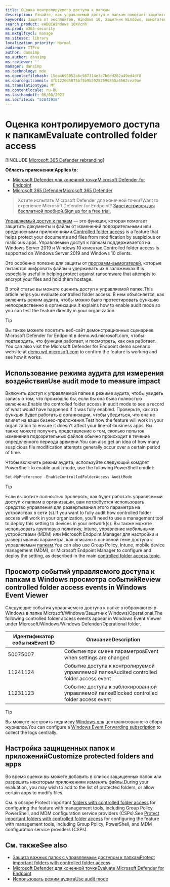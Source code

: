 ```yaml
---
title: Оценка контролируемого доступа к папкам
description: Узнайте, как управляемый доступ к папкам помогает защитить файлы от изменения вредоносными приложениями.
keywords: Защита от эксплойтов, Windows 10, защитник Windows, вымогателей, защита, оценка, тестирование, демонстрация, попытка
search.product: eADQiWindows 10XVcnh
ms.prod: m365-security
ms.mktglfcycl: manage
ms.sitesec: library
localization_priority: Normal
audience: ITPro
author: dansimp
ms.author: dansimp
ms.reviewer: ''
manager: dansimp
ms.technology: mde
ms.openlocfilehash: 15ea4696052a6c987314e3c7b0dd282a49ed4df8
ms.sourcegitcommit: 4fb1226d5875bf5b9b29252596855a6562cea9ae
ms.translationtype: MT
ms.contentlocale: ru-RU
ms.lasthandoff: 06/08/2021
ms.locfileid: "52842918"
---
```

# <a name="evaluate-controlled-folder-access"></a><span data-ttu-id="35514-104">Оценка контролируемого доступа к папкам</span><span class="sxs-lookup"><span data-stu-id="35514-104">Evaluate controlled folder access</span></span>

[!INCLUDE [Microsoft 365 Defender rebranding](../../includes/microsoft-defender.md)]

<span data-ttu-id="35514-105">**Область применения:**</span><span class="sxs-lookup"><span data-stu-id="35514-105">**Applies to:**</span></span>
- [<span data-ttu-id="35514-106">Microsoft Defender для конечной точки</span><span class="sxs-lookup"><span data-stu-id="35514-106">Microsoft Defender for Endpoint</span></span>](https://go.microsoft.com/fwlink/?linkid=2154037)
- [<span data-ttu-id="35514-107">Microsoft 365 Defender</span><span class="sxs-lookup"><span data-stu-id="35514-107">Microsoft 365 Defender</span></span>](https://go.microsoft.com/fwlink/?linkid=2118804)

><span data-ttu-id="35514-108">Хотите испытать Microsoft Defender для конечной точки?</span><span class="sxs-lookup"><span data-stu-id="35514-108">Want to experience Microsoft Defender for Endpoint?</span></span> [<span data-ttu-id="35514-109">Зарегистрився для бесплатной пробной.</span><span class="sxs-lookup"><span data-stu-id="35514-109">Sign up for a free trial.</span></span>](https://www.microsoft.com/microsoft-365/windows/microsoft-defender-atp?ocid=docs-wdatp-enablesiem-abovefoldlink)


<span data-ttu-id="35514-110">[Управляемый доступ к папкам](controlled-folders.md) — это функция, которая помогает защитить документы и файлы от изменений подозрительными или вредоносными приложениями.</span><span class="sxs-lookup"><span data-stu-id="35514-110">[Controlled folder access](controlled-folders.md) is a feature that helps protect your documents and files from modification by suspicious or malicious apps.</span></span> <span data-ttu-id="35514-111">Управляемый доступ к папкам поддерживается на Windows Server 2019 и Windows 10 клиентах.</span><span class="sxs-lookup"><span data-stu-id="35514-111">Controlled folder access is supported on Windows Server 2019 and Windows 10 clients.</span></span>

<span data-ttu-id="35514-112">Это особенно полезно для защиты от [программ-вымогателей,](https://www.microsoft.com/wdsi/threats/ransomware) которые пытаются шифровать файлы и удерживать их в заложниках.</span><span class="sxs-lookup"><span data-stu-id="35514-112">It is especially useful in helping protect against [ransomware](https://www.microsoft.com/wdsi/threats/ransomware) that attempts to encrypt your files and hold them hostage.</span></span>

<span data-ttu-id="35514-113">В этой статье вы можете оценить доступ к управляемой папке.</span><span class="sxs-lookup"><span data-stu-id="35514-113">This article helps you evaluate controlled folder access.</span></span> <span data-ttu-id="35514-114">В нем объясняется, как включить режим аудита, чтобы можно было протестировать функцию непосредственно в организации.</span><span class="sxs-lookup"><span data-stu-id="35514-114">It explains how to enable audit mode so you can test the feature directly in your organization.</span></span>

> [!TIP]
> <span data-ttu-id="35514-115">Вы также можете посетить веб-сайт демонстрационных сценариев Microsoft Defender for Endpoint в demo.wd.microsoft.com, чтобы подтвердить, что функция работает, и посмотреть, как она работает. [](https://demo.wd.microsoft.com?ocid=cx-wddocs-testground)</span><span class="sxs-lookup"><span data-stu-id="35514-115">You can also visit the Microsoft Defender for Endpoint demo scenario website at [demo.wd.microsoft.com](https://demo.wd.microsoft.com?ocid=cx-wddocs-testground) to confirm the feature is working and see how it works.</span></span>

## <a name="use-audit-mode-to-measure-impact"></a><span data-ttu-id="35514-116">Использование режима аудита для измерения воздействия</span><span class="sxs-lookup"><span data-stu-id="35514-116">Use audit mode to measure impact</span></span>

<span data-ttu-id="35514-117">Включить доступ к управляемой папке в режиме  аудита, чтобы увидеть запись о том, что произошло бы, если бы она была полностью включена.</span><span class="sxs-lookup"><span data-stu-id="35514-117">Enable the controlled folder access in audit mode to see a record of what *would* have happened if it was fully enabled.</span></span> <span data-ttu-id="35514-118">Проверьте, как эта функция будет работать в организации, чтобы убедиться, что она не влияет на ваши бизнес-приложения.</span><span class="sxs-lookup"><span data-stu-id="35514-118">Test how the feature will work in your organization to ensure it doesn't affect your line-of-business apps.</span></span> <span data-ttu-id="35514-119">Вы также можете получить представление о том, сколько попыток изменения подозрительных файлов обычно происходит в течение определенного периода времени.</span><span class="sxs-lookup"><span data-stu-id="35514-119">You can also get an idea of how many suspicious file modification attempts generally occur over a certain period of time.</span></span>

<span data-ttu-id="35514-120">Чтобы включить режим аудита, используйте следующий комдлет PowerShell:</span><span class="sxs-lookup"><span data-stu-id="35514-120">To enable audit mode, use the following PowerShell cmdlet:</span></span>

```PowerShell
Set-MpPreference -EnableControlledFolderAccess AuditMode
```

> [!TIP]
> <span data-ttu-id="35514-121">Если вы хотите полностью проверять, как будет работать управляемый доступ к папкам в организации, вам потребуется использовать средство управления для развертывания этого параметра на устройствах в сети (s).</span><span class="sxs-lookup"><span data-stu-id="35514-121">If you want to fully audit how controlled folder access will work in your organization, you'll need to use a management tool to deploy this setting to devices in your network(s).</span></span>
<span data-ttu-id="35514-122">Вы также можете использовать групповую политику, intune, управление мобильными устройствами (MDM) или Microsoft Endpoint Manager для настройки и развертывания параметра, как описано в основной теме доступа к управляемым [папкам](controlled-folders.md).</span><span class="sxs-lookup"><span data-stu-id="35514-122">You can also use Group Policy, Intune, mobile device management (MDM), or Microsoft Endpoint Manager to configure and deploy the setting, as described in the main [controlled folder access topic](controlled-folders.md).</span></span>

## <a name="review-controlled-folder-access-events-in-windows-event-viewer"></a><span data-ttu-id="35514-123">Просмотр событий управляемого доступа к папкам в Windows просмотра событий</span><span class="sxs-lookup"><span data-stu-id="35514-123">Review controlled folder access events in Windows Event Viewer</span></span>

<span data-ttu-id="35514-124">Следующие события управляемого доступа к папке отображаются в Windows в папке Microsoft/Windows/Защитник Windows/Operational.</span><span class="sxs-lookup"><span data-stu-id="35514-124">The following controlled folder access events appear in Windows Event Viewer under Microsoft/Windows/Windows Defender/Operational folder.</span></span>

<span data-ttu-id="35514-125">Идентификатор события</span><span class="sxs-lookup"><span data-stu-id="35514-125">Event ID</span></span> | <span data-ttu-id="35514-126">Описание</span><span class="sxs-lookup"><span data-stu-id="35514-126">Description</span></span>
-|-
 <span data-ttu-id="35514-127">5007</span><span class="sxs-lookup"><span data-stu-id="35514-127">5007</span></span> | <span data-ttu-id="35514-128">Событие при смене параметров</span><span class="sxs-lookup"><span data-stu-id="35514-128">Event when settings are changed</span></span>
 <span data-ttu-id="35514-129">1124</span><span class="sxs-lookup"><span data-stu-id="35514-129">1124</span></span> | <span data-ttu-id="35514-130">Событие доступа к контролируемой управляемой папке</span><span class="sxs-lookup"><span data-stu-id="35514-130">Audited controlled folder access event</span></span>
 <span data-ttu-id="35514-131">1123</span><span class="sxs-lookup"><span data-stu-id="35514-131">1123</span></span> | <span data-ttu-id="35514-132">Событие доступа к заблокированной управляемой папке</span><span class="sxs-lookup"><span data-stu-id="35514-132">Blocked controlled folder access event</span></span>

> [!TIP]
> <span data-ttu-id="35514-133">Вы можете настроить подписку [Windows для](/windows/win32/wec/setting-up-a-source-initiated-subscription) централизованного сбора журналов.</span><span class="sxs-lookup"><span data-stu-id="35514-133">You can configure a [Windows Event Forwarding subscription](/windows/win32/wec/setting-up-a-source-initiated-subscription) to collect the logs centrally.</span></span> 

## <a name="customize-protected-folders-and-apps"></a><span data-ttu-id="35514-134">Настройка защищенных папок и приложений</span><span class="sxs-lookup"><span data-stu-id="35514-134">Customize protected folders and apps</span></span>

<span data-ttu-id="35514-135">Во время оценки вы можете добавить в список защищенных папок или разрешить некоторым приложениям изменять файлы.</span><span class="sxs-lookup"><span data-stu-id="35514-135">During your evaluation, you may wish to add to the list of protected folders, or allow certain apps to modify files.</span></span>

<span data-ttu-id="35514-136">См. в обзоре Protect important [folders with controlled folder access](controlled-folders.md) for configuring the feature with management tools, including Group Policy, PowerShell, and MDM configuration service providers (CSPs).</span><span class="sxs-lookup"><span data-stu-id="35514-136">See [Protect important folders with controlled folder access](controlled-folders.md) for configuring the feature with management tools, including Group Policy, PowerShell, and MDM configuration service providers (CSPs).</span></span>

## <a name="see-also"></a><span data-ttu-id="35514-137">См. также</span><span class="sxs-lookup"><span data-stu-id="35514-137">See also</span></span>

* [<span data-ttu-id="35514-138">Защита важных папок с управляемым доступом к папкам</span><span class="sxs-lookup"><span data-stu-id="35514-138">Protect important folders with controlled folder access</span></span>](controlled-folders.md)
* [<span data-ttu-id="35514-139">Microsoft Defender для конечной точки</span><span class="sxs-lookup"><span data-stu-id="35514-139">Evaluate Microsoft Defender for Endpoint</span></span>](evaluate-mde.md)
* [<span data-ttu-id="35514-140">Использовать режим аудита</span><span class="sxs-lookup"><span data-stu-id="35514-140">Use audit mode</span></span>](audit-windows-defender.md)
